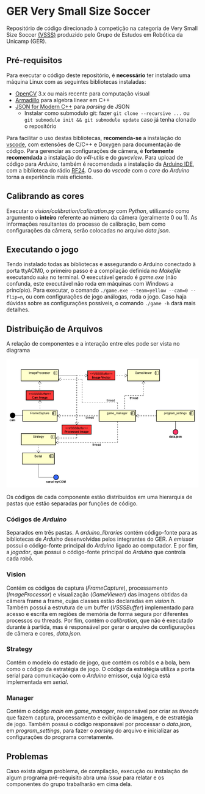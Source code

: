 # GER Very Small Size Soccer

Repositório de código direcionado à competição na categoria de Very Small Size Soccer
[(VSSS)](http://www.cbrobotica.org/?page_id=81) produzido pelo Grupo de Estudos em Robótica
da Unicamp (GER).


## Pré-requisitos

Para executar o código deste repositório, é **necessário** ter instalado uma máquina Linux
com as seguintes bibliotecas instaladas:

 - [OpenCV](https://opencv.org/) 3.x ou mais recente para computação visual
 - [Armadillo](http://arma.sourceforge.net/) para algebra linear em C++
 - [JSON for Modern C++](https://github.com/nlohmann/json) para *parsing* de JSON
   - Instalar como submodulo git: fazer `git clone --recursive ...` 
ou ` git submodule init && git submodule update` caso já tenha clonado o repositório

Para facilitar o uso destas bibliotecas, **recomenda-se** a instalação do [vscode](https://code.visualstudio.com/), com extensões de C/C++ e Doxygen para documentação de código.
Para gerenciar as configurações de câmera, é **fortemente recomendada** a instalação do
*v4l-utils* e do *guvcview*.
Para upload de código para *Arduino*, também é recomendada a instalação da [Arduino IDE](https://www.arduino.cc/en/Main/Software), com a biblioteca do rádio [RF24](https://github.com/rodrigocaus/RF24).
O uso do *vscode* com o *core* do *Arduino* torna a experiência mais eficiente.

## Calibrando as cores

Executar o *vision/calibration/calibration.py* com *Python*, utilizando como argumento o **inteiro**
referente ao número da câmera (geralmente 0 ou 1).
As informações resultantes do processo de calibração, bem como configurações da câmera, serão colocadas
no arquivo *data.json*.


## Executando o jogo

Tendo instalado todas as bibliotecas e assegurando o Arduino conectado à porta ttyACM0, o primeiro
passo é a compilação definida no *Makefile* executando `make` no terminal.
O executável gerado é *game.exe* (não confunda, este executável não roda em máquinas com Windows a 
princípio). Para executar, o comando `./game.exe --team=yellow --cam=0 --flip=n`, ou com configurações
de jogo análogas, roda o jogo. Caso haja dúvidas sobre as configurações possíveis, o comando `./game -h`
dará mais detalhes.

## Distribuição de Arquivos

A relação de componentes e a interação entre eles pode ser vista no diagrama

![componentes](doc/uml_component_v1.png)

Os códigos de cada componente estão distribuidos em uma hierarquia de pastas que estão separadas por 
funções de código.

### Códigos de *Arduino*

Separados em três pastas. A *arduino_libraries* contém código-fonte para as bibliotecas de *Arduino*
desenvolvidas pelos integrantes do GER. A *emissor* possui o código-fonte principal do *Arduino* ligado
ao computador. E por fim, a *jogador*, que possui o código-fonte principal do *Arduino* que controla cada
robô.

### Vision

Contém os códigos de captura (*FrameCapture*), processamento (*ImageProcessor*) e visualização 
(*GameViewer*) das imagens obtidas da câmera frame a frame, cujas classes estão declaradas em *vision.h*. 
Também possui a estrutura de um buffer (*VSSSBuffer*) implementado para acesso e escrita em regiões de 
memória de forma segura por diferentes processos ou threads. Por fim, contém o *calibration*, que não 
é executado durante à partida, mas é responsável por gerar o arquivo de configurações de câmera e cores, 
*data.json*.

### Strategy

Contém o modelo do estado de jogo, que contém os robôs e a bola, bem como o código da estratégia de jogo.
O código da estratégia utiliza a porta serial para comunicação com o *Arduino* emissor, cuja lógica está
implementada em *serial*.

### Manager

Contém o código *main* em *game_manager*, responsável por criar as *threads* que fazem captura, 
processamento e exibição de imagem, e de estratégia de jogo. Também possui o código responsável por 
processar o *data.json*, em *program_settings*, para fazer o *parsing* do arquivo e inicializar as 
configurações do programa corretamente.

## Problemas

Caso exista algum problema, de compilação, execução ou instalação de algum programa pré-requisito
abra uma *issue* para relatar e os componentes do grupo trabalharão em cima dela.
